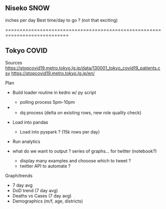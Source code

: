 Niseko SNOW
------------------
inches per day 
Best time/day to go ?  (not that exciting)

============================================================================

Tokyo COVID
------------------
Sources
https://stopcovid19.metro.tokyo.lg.jp/data/130001_tokyo_covid19_patients.csv
https://stopcovid19.metro.tokyo.lg.jp/en/

Plan
- Build loader routine in kedro w/ py script
  - polling process 5pm-10pm
- - dq process (delta on existing rows, new role quality check)
- Load into pandas
  - Load into pyspark ?  (15k rows per day)
- Run analytics

- what do we want to output ?  series of graphs... for twitter (notebook?)
   - display many examples and chooose which to tweet ?
   - twitter API to automate ?

Graph/trends
- 7 day avg 
- DoD trend (7 day avg)
- Deaths vs Cases (7 day avg)
- Demographics (m/f, age, districts)





